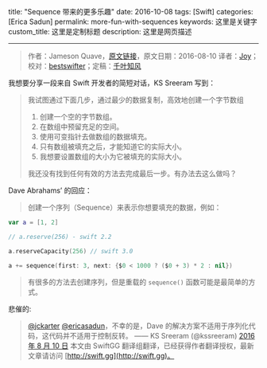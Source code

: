title: "Sequence 带来的更多乐趣"
date: 2016-10-08
tags: [Swift]
categories: [Erica Sadun]
permalink: more-fun-with-sequences
keywords: 这里是关键字
custom_title: 这里是定制标题
description: 这里是网页描述

---
> 作者：Jameson Quave，[原文链接](http://ericasadun.com/2016/08/10/more-fun-with-sequences/)，原文日期：2016-08-10
> 译者：[Joy](undefined)；校对：[bestswifter](http://bestswifter.com)；定稿：[千叶知风](http://weibo.com/xiaoxxiao)
  







<!--此处开始正文-->

我想要分享一段来自 Swift 开发者的简短对话，KS Sreeram 写到：

> 我试图通过下面几步，通过最少的数据复制，高效地创建一个字节数组
> 
> 1. 创建一个空的字节数组。
> 2. 在数组中预留充足的空间。
> 3. 使用可变指针去做数组的数据填充。
> 4. 只有数组被填充之后，才能知道它的实际大小。
> 5. 我想要设置数组的大小为它被填充的实际大小。
> 
> 我还没有找到任何有效的方法去完成最后一步。有办法去这么做吗？

<!--more-->

Dave Abrahams’ 的回应：

> 创建一个序列（Sequence）来表示你想要填充的数据，例如：

```swift
var a = [1, 2]

// a.reserve(256) - swift 2.2

a.reserveCapacity(256) // swift 3.0

a += sequence(first: 3, next: {$0 < 1000 ? ($0 + 3) * 2 : nil})
```

> 有很多的方法去创建序列，但是重载的 `sequence()` 函数可能是最简单的方式。

悲催的:

> [@jckarter](https://twitter.com/jckarter) [@ericasadun](https://twitter.com/ericasadun)，不幸的是，Dave 的解决方案不适用于序列化代码，这代码并不适用于控制反转。
> —— KS  Sreeram (@kssreeram) [2016 年 8 月 10 日](https://twitter.com/kssreeram/status/763440392926662656)
> 本文由 SwiftGG 翻译组翻译，已经获得作者翻译授权，最新文章请访问 [http://swift.gg](http://swift.gg)。